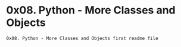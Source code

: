 # 0x08. Python - More Classes and Objects
~~~~
0x08. Python - More Classes and Objects first readme file
~~~~
